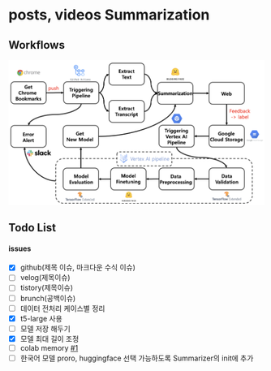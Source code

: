 # posts, videos Summarization

## Workflows
![image](/assets/pipeline.png)

## Todo List
#### issues
- [x] github(제목 이슈, 마크다운 수식 이슈)
- [ ] velog(제목이슈)
- [ ] tistory(제목이슈)
- [ ] brunch(공백이슈)
- [ ] 데이터 전처리 케이스별 정리
- [x] t5-large 사용
- [ ] 모델 저장 해두기
- [x] 모델 최대 길이 조정 
- [ ] colab memory [#1](https://github.com/silverstar0727/summarization/issues/1)
- [ ] 한국어 모델 proro, huggingface 선택 가능하도록 Summarizer의 init에 추가
